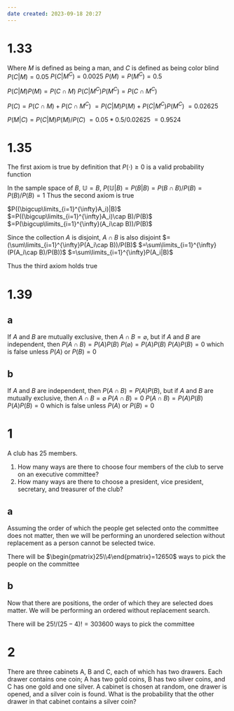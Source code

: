 ```yaml
---
date created: 2023-09-18 20:27
---
```


# 1.33

Where $M$ is defined as being a man, and $C$ is defined as being color blind
$P(C|M)=0.05$
$P(C|M^C)=0.0025$
$P(M)=P(M^C)=0.5$

$P(C|M)P(M)=P(C\cap M)$
$P(C|M^C)P(M^C)=P(C\cap M^C)$

$P(C)=P(C\cap M)+P(C\cap M^C)$
$=P(C|M)P(M)+P(C|M^C)P(M^C)$
$=0.02625$

$P(M|C)=P(C|M)P(M)/P(C)$
$=0.05*0.5/0.02625$
$=0.9524$

# 1.35

The first axiom is true by definition that $P(\cdot)\ge0$ is a valid probability function

In the sample space of $B$, $\mathbb{U}=B$,
$P(\mathbb{U}|B)=P(B|B)=P(B\cap B)/P(B)=P(B)/P(B)=1$
Thus the second axiom is true

$P((\bigcup\limits_{i=1}^{\infty}A_i)|B)$
$=P((\bigcup\limits_{i=1}^{\infty}A_i)\cap B)/P(B)$
$=P(\bigcup\limits_{i=1}^{\infty}(A_i\cap B))/P(B)$

Since the collection $A$ is disjoint, $A\cap B$ is also disjoint
$=(\sum\limits_{i=1}^{\infty}P(A_i\cap B))/P(B)$
$=\sum\limits_{i=1}^{\infty}(P(A_i\cap B)/P(B))$
$=\sum\limits_{i=1}^{\infty}P(A_i|B)$

Thus the third axiom holds true

# 1.39

## a

If $A$ and $B$ are mutually exclusive, then $A\cap B=\varnothing$, but if $A$ and $B$ are independent, then
$P(A\cap B)=P(A)P(B)$
$P(\varnothing)=P(A)P(B)$
$P(A)P(B)=0$
which is false unless
$P(A)$ or $P(B)=0$

## b

If $A$ and $B$ are independent, then $P(A\cap B)=P(A)P(B)$, but if $A$ and $B$ are mutually exclusive, then
$A\cap B=\varnothing$
$P(A\cap B)=0$
$P(A\cap B)=P(A)P(B)$
$P(A)P(B)=0$
which is false unless
$P(A)$ or $P(B)=0$

# 1

A club has 25 members.

1. How many ways are there to choose four members of the club to serve on an executive committee?
2. How many ways are there to choose a president, vice president, secretary, and treasurer of the club?

## a

Assuming the order of which the people get selected onto the committee does not matter, then we will be performing an unordered selection without replacement as a person cannot be selected twice.

There will be $\begin{pmatrix}25\\4\end{pmatrix}=12650$ ways to pick the people on the committee

## b

Now that there are positions, the order of which they are selected does matter. We will be performing an ordered without replacement search.

There will be $25!/(25-4)!=303600$ ways to pick the committee

# 2

There are three cabinets A, B and C, each of which has two drawers. Each drawer contains one coin; A has two gold coins, B has two silver coins, and C has one gold and one silver. A cabinet is chosen at random, one drawer is opened, and a silver coin is found. What is the probability that the other drawer in that cabinet contains a silver coin?


